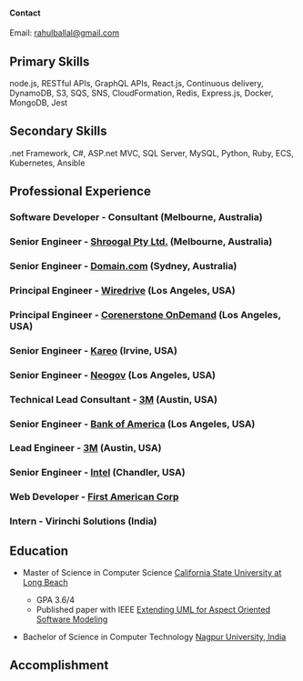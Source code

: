 #### Contact

Email: rahulballal@gmail.com

## Primary Skills

  node.js, RESTful APIs, GraphQL APIs, React.js, Continuous delivery,
  DynamoDB, S3, SQS, SNS, CloudFormation, Redis, Express.js, Docker, MongoDB, Jest

## Secondary Skills

  .net Framework, C#, ASP.net MVC, SQL Server, MySQL, Python, Ruby, ECS, Kubernetes,
  Ansible

## Professional Experience

### Software Developer - Consultant (Melbourne, Australia)

### Senior Engineer - [Shroogal Pty Ltd.](shroogal.com.au) (Melbourne, Australia)

### Senior Engineer - [Domain.com](domain.com.au) (Sydney, Australia)

### Principal Engineer - [Wiredrive](wiredrive.com) (Los Angeles, USA)

### Principal Engineer - [Corenerstone OnDemand](cornerstoneondemand.com) (Los Angeles, USA)

### Senior Engineer - [Kareo](kareo.com) (Irvine, USA)

### Senior Engineer - [Neogov](neogov.com) (Los Angeles, USA)

### Technical Lead Consultant - [3M](3m.com) (Austin, USA)

### Senior Engineer - [Bank of America](bofa.com) (Los Angeles, USA)

### Lead Engineer - [3M](3m.com) (Austin, USA)

### Senior Engineer - [Intel](intel.com) (Chandler, USA)

### Web Developer - [First American Corp](firstam.com)

### Intern - Virinchi Solutions (India)

## Education

  - Master of Science in Computer Science [California State University at Long Beach](csulb.edu)
    - GPA 3.6/4
    - Published paper with IEEE [Extending UML for Aspect Oriented Software Modeling](https://ieeexplore.ieee.org/document/5170367/)

  - Bachelor of Science in Computer Technology [Nagpur University, India](http://www.nagpuruniversity.org/rtmnu/home/)

## Accomplishment
